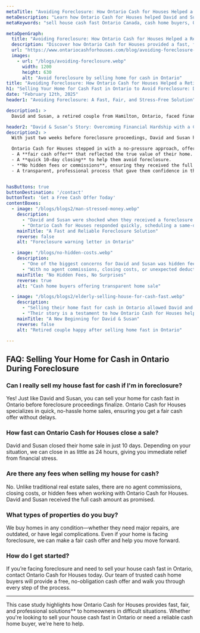 ```yaml
---
metaTitle: "Avoiding Foreclosure: How Ontario Cash for Houses Helped a Retired Couple Save Their Home"
metaDescription: "Learn how Ontario Cash for Houses helped David and Susan, a retired couple in Hamilton, Ontario, sell their home quickly and avoid foreclosure with a fair and stress-free cash sale."
metaKeywords: "sell house cash fast Ontario Canada, cash home buyers, Ontario Cash for Houses, foreclosure home sale Ontario, sell home as-is"

metaOpenGraph:
  title: "Avoiding Foreclosure: How Ontario Cash for Houses Helped a Retired Couple Save Their Home"
  description: "Discover how Ontario Cash for Houses provided a fast, fair, and stress-free home-selling solution for David and Susan, helping them avoid foreclosure and move forward with financial security."
  url: "https://www.ontariocashforhouses.com/blog/avoiding-foreclosure-sell-home-fast-ontario"
  images:
    - url: "/blogs/avoiding-foreclosure.webp"
      width: 1200
      height: 630
      alt: "Avoid foreclosure by selling home for cash in Ontario"
title: "Avoiding Foreclosure: How Ontario Cash for Houses Helped a Retired Couple Save Their Home"
h1: "Selling Your Home for Cash Fast in Ontario to Avoid Foreclosure: David & Susan’s Story"
date: "February 12th, 2025"
header1: "Avoiding Foreclosure: A Fast, Fair, and Stress-Free Solution"

description1: >
  David and Susan, a retired couple from Hamilton, Ontario, faced financial hardship due to rising living costs and unexpected medical bills. Their mortgage lender had issued a foreclosure warning, leaving them with limited time and options. Selling their home for cash fast in Ontario was their best chance to avoid foreclosure, but they needed a buyer they could trust. Ontario Cash for Houses provided the perfect solution, offering a fair cash offer, a quick closing, and a transparent process that allowed them to move forward with financial security.

header2: "David & Susan’s Story: Overcoming Financial Hardship with a Cash Home Sale"
description2: >
  With just two weeks before foreclosure proceedings, David and Susan had no time to go through a traditional home sale. Their best option was to sell house fast cash in ontario canada Their house needed significant repairs, and they couldn't afford renovations or real estate agent commissions. They were also wary of cash home buyers who might take advantage of their situation.

  Ontario Cash for Houses stepped in with a no-pressure approach, offering:
  - A **fair cash offer** that reflected the true value of their home.
  - A **quick 10-day closing** to help them avoid foreclosure.
  - **No hidden fees or commissions**, ensuring they received the full offer amount.
  - A transparent, professional process that gave them confidence in their decision.


hasButtons: true
buttonDestination: '/contact'
buttonText: 'Get a Free Cash Offer Today'
contentBoxes:
  - image: "/blogs/blogs2/man-stressed-money.webp"
    description: 
      - "David and Susan were shocked when they received a foreclosure notice. With their savings stretched thin, they had no way to catch up on missed mortgage payments. They needed a solution that would allow them to sell their house for cash fast in Ontario without the stress of a traditional sale."
      - "Ontario Cash for Houses responded quickly, scheduling a same-day property assessment and presenting a fair cash offer within 24 hours. This immediate action prevented further legal complications and gave the couple a way out before foreclosure proceedings began."
    mainTitle: "A Fast and Reliable Foreclosure Solution"
    reverse: false
    alt: "Foreclosure warning letter in Ontario"

  - image: "/blogs/no-hidden-costs.webp"
    description: 
      - "One of the biggest concerns for David and Susan was hidden fees. Many cash home buyers try to slip in last-minute costs, reducing the final payout. Ontario Cash for Houses provided full transparency, ensuring the couple received exactly what was promised."
      - "With no agent commissions, closing costs, or unexpected deductions, the couple walked away with the full agreed-upon amount. The stress-free experience allowed them to focus on their next steps without financial worry."
    mainTitle: "No Hidden Fees, No Surprises"
    reverse: true
    alt: "Cash home buyers offering transparent home sale"

  - image: "/blogs/blogs2/elderly-selling-house-for-cash-fast.webp"
    description: 
      - "Selling their home fast for cash in Ontario allowed David and Susan to move into a more affordable, low-maintenance property, eliminating financial stress. With their credit protected from foreclosure and cash in hand, they could enjoy retirement without uncertainty."
      - "Their story is a testament to how Ontario Cash for Houses helps homeowners facing tough situations find a quick, fair, and stress-free solution. Whether you're dealing with foreclosure, divorce, or financial difficulties, selling your home for cash fast in Ontario can be the key to a fresh start."
    mainTitle: "A New Beginning for David & Susan"
    reverse: false
    alt: "Retired couple happy after selling home fast in Ontario"

---
```


## **FAQ: Selling Your Home for Cash in Ontario During Foreclosure**

### **Can I really sell my house fast for cash if I'm in foreclosure?**
Yes! Just like David and Susan, you can sell your home for cash fast in Ontario before foreclosure proceedings finalize. Ontario Cash for Houses specializes in quick, no-hassle home sales, ensuring you get a fair cash offer without delays.

### **How fast can Ontario Cash for Houses close a sale?**
David and Susan closed their home sale in just 10 days. Depending on your situation, we can close in as little as 24 hours, giving you immediate relief from financial stress.

### **Are there any fees when selling my house for cash?**
No. Unlike traditional real estate sales, there are no agent commissions, closing costs, or hidden fees when working with Ontario Cash for Houses. David and Susan received the full cash amount as promised.

### **What types of properties do you buy?**
We buy homes in any condition—whether they need major repairs, are outdated, or have legal complications. Even if your home is facing foreclosure, we can make a fair cash offer and help you move forward.

### **How do I get started?**
If you’re facing foreclosure and need to sell your house cash fast in Ontario, contact Ontario Cash for Houses today. Our team of trusted cash home buyers will provide a free, no-obligation cash offer and walk you through every step of the process.

---

This case study highlights how Ontario Cash for Houses provides fast, fair, and professional solutions** to homeowners in difficult situations. Whether you're looking to sell your house cash fast in Ontario or need a reliable cash home buyer, we're here to help.
